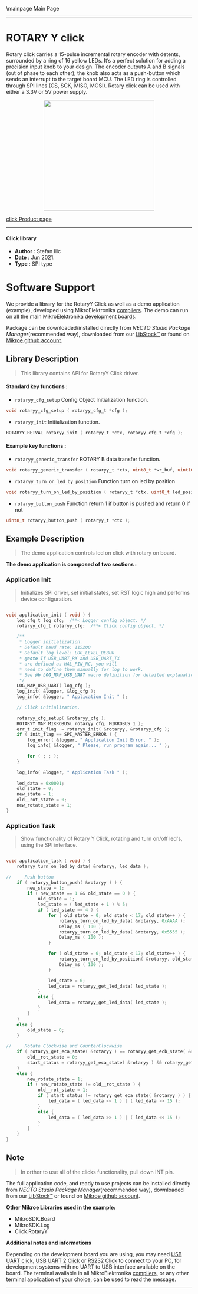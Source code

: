 \mainpage Main Page

---
# ROTARY Y click

Rotary click carries a 15-pulse incremental rotary encoder with detents, surrounded by a ring of 16 yellow LEDs. It’s a perfect solution for adding a precision input knob to your design. The encoder outputs A and B signals (out of phase to each other); the knob also acts as a push-button which sends an interrupt to the target board MCU. The LED ring is controlled through SPI lines (CS, SCK, MISO, MOSI). Rotary click can be used with either a 3.3V or 5V power supply.

<p align="center">
  <img src="https://download.mikroe.com/images/click_for_ide/rotaryy_click.png" height=300px>
</p>

[click Product page](https://www.mikroe.com/rotary-y-click)

---


#### Click library

- **Author**        : Stefan Ilic
- **Date**          : Jun 2021.
- **Type**          : SPI type


# Software Support

We provide a library for the RotaryY Click
as well as a demo application (example), developed using MikroElektronika
[compilers](https://www.mikroe.com/necto-studio).
The demo can run on all the main MikroElektronika [development boards](https://www.mikroe.com/development-boards).

Package can be downloaded/installed directly from *NECTO Studio Package Manager*(recommended way), downloaded from our [LibStock&trade;](https://libstock.mikroe.com) or found on [Mikroe github account](https://github.com/MikroElektronika/mikrosdk_click_v2/tree/master/clicks).

## Library Description

> This library contains API for RotaryY Click driver.

#### Standard key functions :

- `rotaryy_cfg_setup` Config Object Initialization function.
```c
void rotaryy_cfg_setup ( rotaryy_cfg_t *cfg );
```

- `rotaryy_init` Initialization function.
```c
ROTARYY_RETVAL rotaryy_init ( rotaryy_t *ctx, rotaryy_cfg_t *cfg );
```

#### Example key functions :

- `rotaryy_generic_transfer` ROTARY B data transfer function.
```c
void rotaryy_generic_transfer ( rotaryy_t *ctx, uint8_t *wr_buf, uint16_t wr_len, uint8_t *rd_buf, uint16_t rd_len );
```

- `rotaryy_turn_on_led_by_position` Function turn on led by position
```c
void rotaryy_turn_on_led_by_position ( rotaryy_t *ctx, uint8_t led_position );
```

- `rotaryy_button_push` Function return 1 if button is pushed and return 0 if not
```c
uint8_t rotaryy_button_push ( rotaryy_t *ctx );
```

## Example Description

> The demo application controls led on click with rotary on board.

**The demo application is composed of two sections :**

### Application Init

> Initializes SPI driver, set initial states, set RST logic high and performs device configuration.

```c

void application_init ( void ) {
    log_cfg_t log_cfg;  /**< Logger config object. */
    rotaryy_cfg_t rotaryy_cfg;  /**< Click config object. */

    /** 
     * Logger initialization.
     * Default baud rate: 115200
     * Default log level: LOG_LEVEL_DEBUG
     * @note If USB_UART_RX and USB_UART_TX 
     * are defined as HAL_PIN_NC, you will 
     * need to define them manually for log to work. 
     * See @b LOG_MAP_USB_UART macro definition for detailed explanation.
     */
    LOG_MAP_USB_UART( log_cfg );
    log_init( &logger, &log_cfg );
    log_info( &logger, " Application Init " );

    // Click initialization.

    rotaryy_cfg_setup( &rotaryy_cfg );
    ROTARYY_MAP_MIKROBUS( rotaryy_cfg, MIKROBUS_1 );
    err_t init_flag  = rotaryy_init( &rotaryy, &rotaryy_cfg );
    if ( init_flag == SPI_MASTER_ERROR ) {
        log_error( &logger, " Application Init Error. " );
        log_info( &logger, " Please, run program again... " );

        for ( ; ; );
    }

    log_info( &logger, " Application Task " );
    
    led_data = 0x0001;
    old_state = 0;
    new_state = 1;
    old__rot_state = 0;
    new_rotate_state = 1;
}

```

### Application Task

> Show functionality of Rotary Y Click, rotating and turn on/off led's, using the SPI interface.

```c

void application_task ( void ) {
    rotaryy_turn_on_led_by_data( &rotaryy, led_data );

//     Push button
    if ( rotaryy_button_push( &rotaryy ) ) {
        new_state = 1;
        if ( new_state == 1 && old_state == 0 ) {
            old_state = 1;
            led_state = ( led_state + 1 ) % 5;
            if ( led_state == 4 ) {
                for ( old_state = 0; old_state < 17; old_state++ ) {
                    rotaryy_turn_on_led_by_data( &rotaryy, 0xAAAA );
                    Delay_ms ( 100 );
                    rotaryy_turn_on_led_by_data( &rotaryy, 0x5555 );
                    Delay_ms ( 100 );
                }

                for ( old_state = 0; old_state < 17; old_state++ ) {
                    rotaryy_turn_on_led_by_position( &rotaryy, old_state );
                    Delay_ms ( 100 );
                }

                led_state = 0;
                led_data = rotaryy_get_led_data( led_state );
            }
            else {
                led_data = rotaryy_get_led_data( led_state );
            }
        }
    }
    else {
        old_state = 0;
    }

//     Rotate Clockwise and CounterClockwise
    if ( rotaryy_get_eca_state( &rotaryy ) == rotaryy_get_ecb_state( &rotaryy ) ) {
        old__rot_state = 0;
        start_status = rotaryy_get_eca_state( &rotaryy ) && rotaryy_get_ecb_state( &rotaryy );
    }
    else {
        new_rotate_state = 1;
        if ( new_rotate_state != old__rot_state ) {
            old__rot_state = 1;
            if ( start_status != rotaryy_get_eca_state( &rotaryy ) ) {
                led_data = ( led_data << 1 ) | ( led_data >> 15 );
            }
            else {
                led_data = ( led_data >> 1 ) | ( led_data << 15 );
            }
        }
    }
}

```

## Note

> In orther to use all of the clicks functionality, pull down INT pin.

The full application code, and ready to use projects can be installed directly from *NECTO Studio Package Manager*(recommended way), downloaded from our [LibStock&trade;](https://libstock.mikroe.com) or found on [Mikroe github account](https://github.com/MikroElektronika/mikrosdk_click_v2/tree/master/clicks).

**Other Mikroe Libraries used in the example:**

- MikroSDK.Board
- MikroSDK.Log
- Click.RotaryY

**Additional notes and informations**

Depending on the development board you are using, you may need
[USB UART click](http://shop.mikroe.com/usb-uart-click),
[USB UART 2 Click](http://shop.mikroe.com/usb-uart-2-click) or
[RS232 Click](http://shop.mikroe.com/rs232-click) to connect to your PC, for
development systems with no UART to USB interface available on the board. The
terminal available in all MikroElektronika
[compilers](http://shop.mikroe.com/compilers), or any other terminal application
of your choice, can be used to read the message.

---
